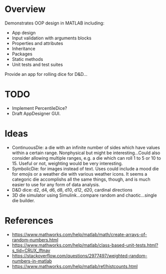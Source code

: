 # Overview
Demonstrates OOP design in MATLAB including:
- App design
- Input validation with arguments blocks
- Properties and attributes
- Inheritance
- Packages
- Static methods
- Unit tests and test suites

Provide an app for rolling dice for D&D...

# TODO
- Implement PercentileDice?
- Draft AppDesigner GUI.

# Ideas
- ContinuousDie: a die with an infinite number of sides which have values within a certain range. Nonphysical but might be interesting...Could also consider allowing multiple ranges, e.g. a die which can roll 1 to 5 or 10 to 15. Useful or not, weighting would be very interesting.
- SymbolicDie: for images instead of text. Uses could include a mood die for emojis or a weather die with various weather icons. It seems a categoric die accomplishs all the same things, though, and is much easier to use for any form of data analysis.
- D&D dice: d2, d4, d6, d8, d10, d12, d20, cardinal directions
- 3D die simulator using Simulink...compare random and chaotic...single die builder.

# References
- https://www.mathworks.com/help/matlab/math/create-arrays-of-random-numbers.html
- https://www.mathworks.com/help/matlab/class-based-unit-tests.html?s_tid=CRUX_lftnav
- https://stackoverflow.com/questions/2977497/weighted-random-numbers-in-matlab
- https://www.mathworks.com/help/matlab/ref/histcounts.html